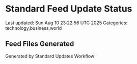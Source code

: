 # Standard Feed Update Status
Last updated: Sun Aug 10 23:22:56 UTC 2025
Categories: technology,business,world

## Feed Files Generated

Generated by Standard Updates Workflow
